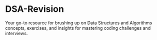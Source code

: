 # DSA-Revision
Your go-to resource for brushing up on Data Structures and Algorithms concepts, exercises, and insights for mastering coding challenges and interviews.
